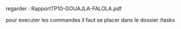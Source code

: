 regarder : RapportTP10-GOUAJLA-FALOLA.pdf

pour executer les commandes il faut se placer dans le dossier /tasks
